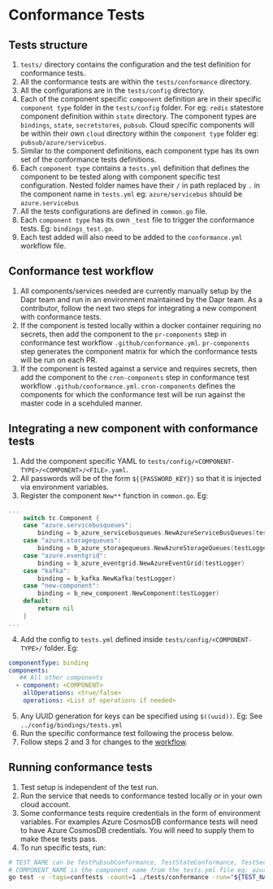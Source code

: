 # Conformance Tests
## Tests structure
1. `tests/` directory contains the configuration and the test definition for conformance tests.
2. All the conformance tests are within the `tests/conformance` directory.
3. All the configurations are in the `tests/config` directory.
4. Each of the component specific `component` definition are in their specific `component type` folder in the `tests/config` folder. For eg: `redis` statestore component definition within `state` directory. The component types are `bindings`, `state`, `secretstores`, `pubsub`. Cloud specific components will be within their own `cloud` directory within the `component type` folder eg: `pubsub/azure/servicebus`.
5. Similar to the component definitions, each component type has its own set of the conformance tests definitions.
6. Each `component type` contains a `tests.yml` definition that defines the component to be tested along with component specific test configuration. Nested folder names have their `/` in path replaced by `.` in the component name in `tests.yml` eg: `azure/servicebus` should be `azure.servicebus`
7. All the tests configurations are defined in `common.go` file.
8. Each `component type` has its own `_test` file to trigger the conformance tests. Eg: `bindings_test.go`.
9. Each test added will also need to be added to the `conformance.yml` workflow file.

## Conformance test workflow
1. All components/services needed are currently manually setup by the Dapr team and run in an environment maintained by the Dapr team. As a contributor, follow the next two steps for integrating a new component with conformance tests.
2. If the component is tested locally within a docker container requiring no secrets, then add the component to the `pr-components` step in conformance test workflow `.github/conformance.yml`. `pr-components` step generates the component matrix for which the conformance tests will be run on each PR. 
3. If the component is tested against a service and requires secrets, then add the component to the `cron-components` step in conformance test workflow `.github/conformance.yml`. `cron-components` defines the components for which the conformance test will be run against the master code in a scehduled manner.

## Integrating a new component with conformance tests 
1. Add the component specific YAML to `tests/config/<COMPONENT-TYPE>/<COMPONENT>/<FILE>.yaml`.
2. All passwords will be of the form `${{PASSWORD_KEY}}` so that it is injected via environment variables.
3. Register the component `New**` function in `common.go`. Eg: 
```go
...
	switch tc.Component {
	case "azure.servicebusqueues":
		binding = b_azure_servicebusqueues.NewAzureServiceBusQueues(testLogger)
	case "azure.storagequeues":
		binding = b_azure_storagequeues.NewAzureStorageQueues(testLogger)
	case "azure.eventgrid":
		binding = b_azure_eventgrid.NewAzureEventGrid(testLogger)
	case "kafka":
		binding = b_kafka.NewKafka(testLogger)
	case "new-component":
		binding = b_new_component.NewComponent(testLogger)
	default:
		return nil
	}
...
```
4. Add the config to `tests.yml` defined inside `tests/config/<COMPONENT-TYPE>/` folder. Eg: 
```yaml
componentType: binding
components:
   ## All other components
  - component: <COMPONENT>
    allOperations: <true/false>
    operations: <List of operations if needed>
```
5. Any UUID generation for keys can be specified using `$((uuid))`. Eg: See `../config/bindings/tests.yml`
6. Run the specific conformance test following the process below.
7. Follow steps 2 and 3 for changes to the [workflow](#conformance-test-workflow).

## Running conformance tests
1. Test setup is independent of the test run.
2. Run the service that needs to conformance tested locally or in your own cloud account.
3. Some conformance tests require credentials in the form of environment variables. For examples Azure CosmosDB conformance tests will need to have Azure CosmosDB credentials. You will need to supply them to make these tests pass.
5. To run specific tests, run:
```bash
# TEST_NAME can be TestPubsubConformance, TestStateConformance, TestSecretStoreConformance or TestBindingsConformance
# COMPONENT_NAME is the component name from the tests.yml file eg: azure.servicebus, redis, mongodb etc.
go test -v -tags=conftests -count=1 ./tests/conformance -run="${TEST_NAME}/${COMPONENT_NAME}"
